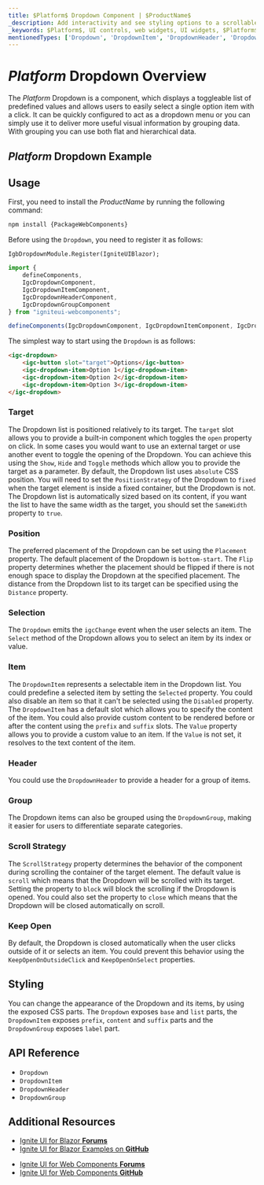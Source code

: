 ```yaml
---
title: $Platform$ Dropdown Component | $ProductName$
_description: Add interactivity and see styling options to a scrollable list of items in your app. Get started using the Dropdown Component in $ProductName$ now.
_keywords: $Platform$, UI controls, web widgets, UI widgets, $Platform$ Dropdown Component, Infragistics
mentionedTypes: ['Dropdown', 'DropdownItem', 'DropdownHeader', 'DropdownGroup']
---
```


# $Platform$ Dropdown Overview


The $Platform$ Dropdown is a component, which displays a toggleable list of predefined values and allows users to easily select a single option item with a click. It can be quickly configured to act as a dropdown menu or you can simply use it to deliver more useful visual information by grouping data. With grouping you can use both flat and hierarchical data.

## $Platform$ Dropdown Example

<code-view style="height: 220px"
           data-demos-base-url="{environment:dvDemosBaseUrl}"
           iframe-src="{environment:dvDemosBaseUrl}/inputs/dropdown-overview"
           alt="$Platform$ Dropdown Example"
           github-src="inputs/dropdown/overview">
</code-view>

## Usage

<!-- WebComponents -->
First, you need to install the $ProductName$ by running the following command:

```cmd
npm install {PackageWebComponents}
```
<!-- end: WebComponents -->

Before using the `Dropdown`, you need to register it as follows:

```razor
IgbDropdownModule.Register(IgniteUIBlazor);
```

```ts
import { 
    defineComponents,
    IgcDropdownComponent,
    IgcDropdownItemComponent,
    IgcDropdownHeaderComponent,
    IgcDropdownGroupComponent 
} from "igniteui-webcomponents";

defineComponents(IgcDropdownComponent, IgcDropdownItemComponent, IgcDropdownHeaderComponent, IgcDropdownGroupComponent);
```

The simplest way to start using the `Dropdown` is as follows:

```html
<igc-dropdown>
    <igc-button slot="target">Options</igc-button>
    <igc-dropdown-item>Option 1</igc-dropdown-item>
    <igc-dropdown-item>Option 2</igc-dropdown-item>
    <igc-dropdown-item>Option 3</igc-dropdown-item>
</igc-dropdown>
```

### Target

The Dropdown list is positioned relatively to its target. The `target` slot allows you to provide a built-in component which toggles the `open` property on click. In some cases you would want to use an external target or use another event to toggle the opening of the Dropdown. You can achieve this using the `Show`, `Hide` and `Toggle` methods which allow you to provide the target as a parameter. By default, the Dropdown list uses `absolute` CSS position. You will need to set the `PositionStrategy` of the Dropdown to `fixed` when the target element is inside a fixed container, but the Dropdown is not. The Dropdown list is automatically sized based on its content, if you want the list to have the same width as the target, you should set the `SameWidth` property to `true`.

<code-view style="height: 200px"
           data-demos-base-url="{environment:dvDemosBaseUrl}"
           iframe-src="{environment:dvDemosBaseUrl}/inputs/dropdown-target"
           alt="$Platform$ Dropdown Target Example"
           github-src="inputs/dropdown/target">
</code-view>

### Position

The preferred placement of the Dropdown can be set using the `Placement` property. The default placement of the Dropdown is `bottom-start`. The `Flip` property determines whether the placement should be flipped if there is not enough space to display the Dropdown at the specified placement. The distance from the Dropdown list to its target can be specified using the `Distance` property.

<code-view style="height: 520px"
           data-demos-base-url="{environment:dvDemosBaseUrl}"
           iframe-src="{environment:dvDemosBaseUrl}/inputs/dropdown-position"
           alt="$Platform$ Dropdown Position Example"
           github-src="inputs/dropdown/position">
</code-view>

### Selection

The `Dropdown` emits the `igcChange` event when the user selects an item. The `Select` method of the Dropdown allows you to select an item by its index or value.

### Item

The `DropdownItem` represents a selectable item in the Dropdown list. You could predefine a selected item by setting the `Selected` property. You could also disable an item so that it can't be selected using the `Disabled` property. The `DropdownItem` has a default slot which allows you to specify the content of the item. You could also provide custom content to be rendered before or after the content using the `prefix` and `suffix` slots. The `Value` property allows you to provide a custom value to an item. If the `Value` is not set, it resolves to the text content of the item.

<code-view style="height: 220px"
           data-demos-base-url="{environment:dvDemosBaseUrl}"
           iframe-src="{environment:dvDemosBaseUrl}/inputs/dropdown-item"
           alt="$Platform$ Dropdown Item Example"
           github-src="inputs/dropdown/item">
</code-view>

### Header

You could use the `DropdownHeader` to provide a header for a group of items.

<code-view style="height: 250px"
           data-demos-base-url="{environment:dvDemosBaseUrl}"
           iframe-src="{environment:dvDemosBaseUrl}/inputs/dropdown-header"
           alt="$Platform$ Dropdown Header Example"
           github-src="inputs/dropdown/header">
</code-view>

### Group

The Dropdown items can also be grouped using the `DropdownGroup`, making it easier for users to differentiate separate categories.

<code-view style="height: 420px"
           data-demos-base-url="{environment:dvDemosBaseUrl}"
           iframe-src="{environment:dvDemosBaseUrl}/inputs/dropdown-group"
           alt="$Platform$ Dropdown Group Example"
           github-src="inputs/dropdown/group">
</code-view>

### Scroll Strategy

The `ScrollStrategy` property determines the behavior of the component during scrolling the container of the target element. The default value is `scroll` which means that the Dropdown will be scrolled with its target. Setting the property to `block` will block the scrolling if the Dropdown is opened. You could also set the property to `close` which means that the Dropdown will be closed automatically on scroll.

### Keep Open

By default, the Dropdown is closed automatically when the user clicks outside of it or selects an item. You could prevent this behavior using the `KeepOpenOnOutsideClick` and `KeepOpenOnSelect` properties.

## Styling

You can change the appearance of the Dropdown and its items, by using the exposed CSS parts. The `Dropdown` exposes `base` and `list` parts, the `DropdownItem` exposes `prefix`, `content` and `suffix` parts and the `DropdownGroup` exposes `label` part.

<code-view style="height: 320px"
           data-demos-base-url="{environment:dvDemosBaseUrl}"
           iframe-src="{environment:dvDemosBaseUrl}/inputs/dropdown-styling"
           alt="$Platform$ Dropdown Styling Example"
           github-src="inputs/dropdown/styling">
</code-view>

<!-- WebComponents -->

## API Reference

* `Dropdown`
* `DropdownItem`
* `DropdownHeader`
* `DropdownGroup`

<!-- end: WebComponents -->

## Additional Resources

<!-- Blazor -->

* [Ignite UI for Blazor **Forums**](https://www.infragistics.com/community/forums/f/ignite-ui-for-blazor)
* [Ignite UI for Blazor Examples on **GitHub**](https://github.com/IgniteUI/igniteui-blazor-examples)

<!-- end: Blazor -->

<!-- WebComponents -->

* [Ignite UI for Web Components **Forums**](https://www.infragistics.com/community/forums/f/ignite-ui-for-web-components)
* [Ignite UI for Web Components **GitHub**](https://github.com/IgniteUI/igniteui-webcomponents)

<!-- end: WebComponents -->